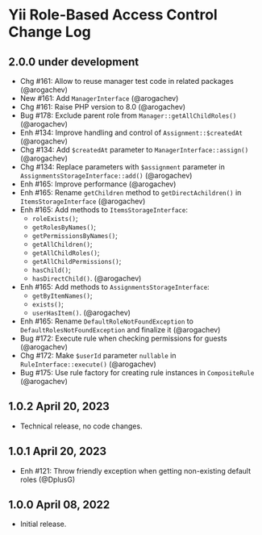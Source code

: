 # Yii Role-Based Access Control Change Log

## 2.0.0 under development

- Chg #161: Allow to reuse manager test code in related packages (@arogachev)
- New #161: Add `ManagerInterface` (@arogachev)
- Chg #161: Raise PHP version to 8.0 (@arogachev)
- Bug #178: Exclude parent role from `Manager::getAllChildRoles()` (@arogachev)
- Enh #134: Improve handling and control of `Assignment::$createdAt` (@arogachev)
- Chg #134: Add `$createdAt` parameter to `ManagerInterface::assign()` (@arogachev)
- Chg #134: Replace parameters with `$assignment` parameter in `AssignmentsStorageInterface::add()` (@arogachev)
- Enh #165: Improve performance (@arogachev)
- Enh #165: Rename `getChildren` method to `getDirectAchildren()` in `ItemsStorageInterface` (@arogachev)
- Enh #165: Add methods to `ItemsStorageInterface`:
    - `roleExists()`;
    - `getRolesByNames()`;
    - `getPermissionsByNames()`;
    - `getAllChildren()`;
    - `getAllChildRoles()`;
    - `getAllChildPermissions()`;
    - `hasChild()`;
    - `hasDirectChild()`.
      (@arogachev)
- Enh #165: Add methods to `AssignmentsStorageInterface`:
  - `getByItemNames()`;
  - `exists()`;
  - `userHasItem()`.
    (@arogachev)
- Enh #165: Rename `DefaultRoleNotFoundException` to `DefaultRolesNotFoundException` and finalize it (@arogachev)
- Bug #172: Execute rule when checking permissions for guests (@arogachev)
- Chg #172: Make `$userId` parameter `nullable` in `RuleInterface::execute()` (@arogachev)
- Bug #175: Use rule factory for creating rule instances in `CompositeRule` (@arogachev)

## 1.0.2 April 20, 2023

- Technical release, no code changes.

## 1.0.1 April 20, 2023

- Enh #121: Throw friendly exception when getting non-existing default roles (@DplusG)

## 1.0.0 April 08, 2022

- Initial release.
